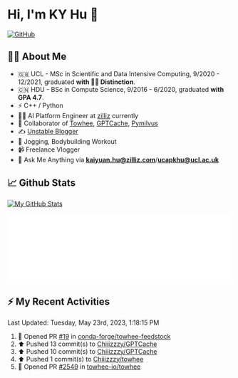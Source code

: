 # Hi, I'm KY Hu 👋

[![GitHub](https://img.shields.io/badge/dynamic/json?logo=github&label=GitHub&labelColor=495867&color=495867&query=%24.data.totalSubs&url=https%3A%2F%2Fapi.spencerwoo.com%2Fsubstats%2F%3Fsource%3Dgithub%26queryKey%3Dhayschan&style=flat-square)](https://github.com/Chiiizzzy)

## 🧑‍💻 About Me


- 🇬🇧 UCL - MSc in Scientific and Data Intensive Computing, 9/2020 - 12/2021, graduated **with 🧑‍🎓 Distinction**.
- 🇨🇳 HDU - BSc in Compute Science, 9/2016 - 6/2020, graduated **with GPA 4.7**.
- ⚡️ C++ / Python
- 🧑‍💻 AI Platform Engineer at [zilliz](https://zilliz.com/) currently
- 💬 Collaborator of [Towhee](https://github.com/towhee-io/towhee), [GPTCache](https://github.com/zilliztech/GPTCache), [Pymilvus](https://github.com/milvus-io/pymilvus)
- ✍️ [Unstable Blogger](https://blog.csdn.net/DooDia)
- 🏃 Jogging, Bodybuilding Workout
- 📹 Freelance Vlogger
- 📮 Ask Me Anything via **[kaiyuan.hu@zilliz.com](mailto:kaiyuan.hu@zilliz.com)**/**[ucapkhu@ucl.ac.uk](ucapkhu@ucl.ac.uk)**


## 📈 Github Stats

[![My GitHub Stats](https://github-readme-stats.vercel.app/api?username=Chiiizzzy&show_icons=true&theme=gotham)](https://github-readme-stats.vercel.app/api?username=Chiiizzzy&show_icons=true&theme=gotham)

<!-- [![Ashutosh's github activity graph](https://github-readme-activity-graph.cyclic.app/graph?username=Chiiizzzy&theme=dracula)](https://github.com/Chiiizzzy/github-readme-activity-graph) -->


![Metrics 👋](/metrics.plugin.followup.user.svg)

## ⚡️ My Recent Activities

<!--RECENT_ACTIVITY:last_update-->
Last Updated: Tuesday, May 23rd, 2023, 1:18:15 PM
<!--RECENT_ACTIVITY:last_update_end-->

<!--RECENT_ACTIVITY:start-->
1. 💪 Opened PR [#19](https://github.com/conda-forge/towhee-feedstock/pull/19) in [conda-forge/towhee-feedstock](https://github.com/conda-forge/towhee-feedstock)<br>
2. ⬆️ Pushed 13 commit(s) to [Chiiizzzy/GPTCache](https://github.com/Chiiizzzy/GPTCache)<br>
3. ⬆️ Pushed 10 commit(s) to [Chiiizzzy/GPTCache](https://github.com/Chiiizzzy/GPTCache)<br>
4. ⬆️ Pushed 1 commit(s) to [Chiiizzzy/towhee](https://github.com/Chiiizzzy/towhee)<br>
5. 💪 Opened PR [#2549](https://github.com/towhee-io/towhee/pull/2549) in [towhee-io/towhee](https://github.com/towhee-io/towhee)<br>
<!--RECENT_ACTIVITY:end-->

